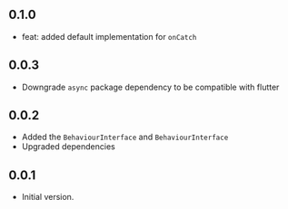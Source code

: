 ## 0.1.0

* feat: added default implementation for `onCatch`

## 0.0.3

* Downgrade `async` package dependency to be compatible with flutter

## 0.0.2

* Added the `BehaviourInterface` and `BehaviourInterface`
* Upgraded dependencies

## 0.0.1

* Initial version.
